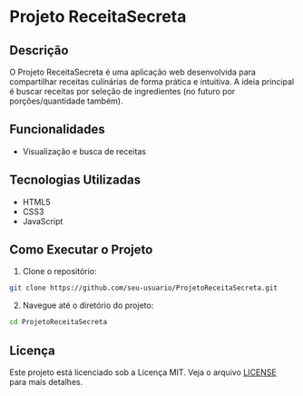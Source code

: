 # Projeto ReceitaSecreta

## Descrição
O Projeto ReceitaSecreta é uma aplicação web desenvolvida para compartilhar receitas culinárias de forma prática e intuitiva. A ideia principal é buscar receitas por seleção de ingredientes (no futuro por porções/quantidade também).

## Funcionalidades
- Visualização e busca de receitas

## Tecnologias Utilizadas
- HTML5
- CSS3
- JavaScript

## Como Executar o Projeto
1. Clone o repositório:
  ```bash
  git clone https://github.com/seu-usuario/ProjetoReceitaSecreta.git
  ```
2. Navegue até o diretório do projeto:
  ```bash
  cd ProjetoReceitaSecreta
  ```

## Licença
Este projeto está licenciado sob a Licença MIT. Veja o arquivo [LICENSE](LICENSE) para mais detalhes.